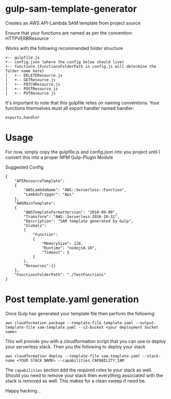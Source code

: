 # gulp-sam-template-generator
Creates an AWS API-Lambda SAM template from project source

Ensure that your functions are named as per the convention:
HTTPVERBResource

Works with the following recommended folder structure
```
+-- gulpfile.js
+-- config.json (where the config below should live)
+-- functions (FunctionsFolderPath in config.js will determine the folder name here)
|   +-- DELETEResource.js
|   +-- GETResource.js
|   +-- PATCHResource.js
|   +-- POSTResource.js
|   +-- PUTResource.js
```

It's important to note that this gulpfile relies on naming conventions. Your functions themselves must all export handler named handler:

```
exports.handler
```

# Usage
For now, simply copy the gulpfile.js and config.json into you project until I convert this into a proper NPM Gulp-Plugin Module

Suggested Config
```
{
    "APIResourceTemplate":
    {
        "AWSLambdaName": "AWS::Serverless::Function",
        "LambdaTrigger": "Api"
    },
    "AWSMainTemplate": 
    {
        "AWSTemplateFormatVersion": "2010-09-09",
        "Transform": "AWS::Serverless-2016-10-31",
        "Description": "SAM template generated by Gulp",
        "Globals":
        {
            "Function":
            {
                "MemorySize": 128,
                "Runtime": "nodejs8.10",
                "Timeout": 5
            }
        },
        "Resources":{}
    },
    "FunctionsFolderPath": "./TestFunctions"
}
```
# Post template.yaml generation
Once Gulp has generated your template file then perform the following:
```
aws cloudformation package --template-file template.yaml --output-template-file sam-template.yaml --s3-bucket <your deployment bucket name>
```
This will provide you with a cloudformation script that you can use to deploy your serverless stack. Then you the following to deploy your stack

```
aws cloudformation deploy --template-file sam-template.yaml --stack-name <YOUR STACK NAME> --capabilities CAPABILITY_IAM
```
The ```capabilities``` section add the required roles to your stack as well. Should you need to remove your stack then everything associated with the stack is removed as well. This makes for a clean sweep if need be.

Happy hacking...
